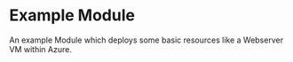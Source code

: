 # Example Module

An example Module which deploys some basic resources like a Webserver VM within Azure.

